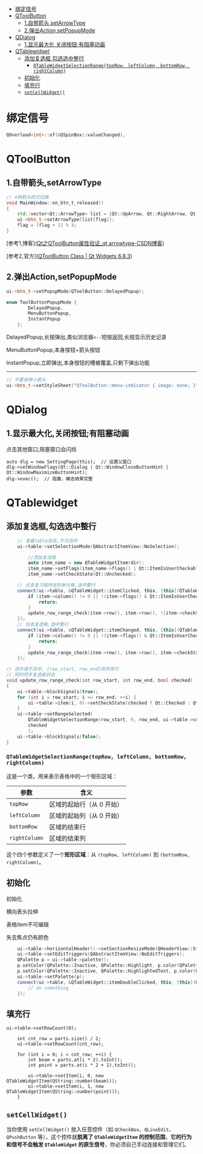 
- [绑定信号](#绑定信号)
- [QToolButton](#qtoolbutton)
  - [1.自带箭头,setArrowType](#1自带箭头setarrowtype)
  - [2.弹出Action,setPopupMode](#2弹出actionsetpopupmode)
- [QDialog](#qdialog)
  - [1.显示最大化,关闭按钮;有阻塞动画](#1显示最大化关闭按钮有阻塞动画)
- [QTablewidget](#qtablewidget)
  - [添加复选框,勾选选中整行](#添加复选框勾选选中整行)
    - [`QTableWidgetSelectionRange(topRow, leftColumn, bottomRow, rightColumn)`](#qtablewidgetselectionrangetoprow-leftcolumn-bottomrow-rightcolumn)
  - [初始化](#初始化)
  - [填充行](#填充行)
  - [`setCellWidget()`](#setcellwidget)

# 绑定信号

```c++
QOverload<int>::of(&QSpinBox::valueChanged),
```

# QToolButton

## 1.自带箭头,setArrowType

```c++
// 4种箭头样式切换
void MainWindow::on_btn_t_released()
{
    std::vector<Qt::ArrowType> list = {Qt::UpArrow, Qt::RightArrow, Qt::DownArrow, Qt::LeftArrow};
    ui->btn_t->setArrowType(list[flag]);
    flag = (flag + 1) % 4;
}
```

[参考1,博客]([Qt之QToolButton属性验证_qt arrowtype-CSDN博客](https://blog.csdn.net/weixin_40953784/article/details/104459823))

[参考2,官方]([QToolButton Class | Qt Widgets 6.8.3](https://doc.qt.io/qt-6/qtoolbutton.html))

## 2.弹出Action,setPopupMode

```c++
ui->btn_t->setPopupMode(QToolButton::DelayedPopup);
```

```c++
enum ToolButtonPopupMode {
        DelayedPopup,
        MenuButtonPopup,
        InstantPopup
    };
```

DelayedPopup,长按弹出,类似浏览器`<--`短按返回,长按显示历史记录

MenuButtonPopup,本身按钮+箭头按钮

InstantPopup,立即弹出,本身按钮的槽被覆盖,只剩下弹出功能

---

```c++
// 不要自带小箭头
ui->btn_t->setStyleSheet("QToolButton::menu-indicator { image: none; }");
```

# QDialog

## 1.显示最大化,关闭按钮;有阻塞动画

点击其他窗口,阻塞窗口会闪烁

```
auto dlg = new SettingPage(this);  // 设置父窗口
dlg->setWindowFlags(Qt::Dialog | Qt::WindowCloseButtonHint | Qt::WindowMaximizeButtonHint);
dlg->exec();  // 阻塞，模态效果完整
```

# QTablewidget

## 添加复选框,勾选选中整行

```c++
    // 准备table状态,不可选中
    ui->table->setSelectionMode(QAbstractItemView::NoSelection);
```

```c++
        //添加复选框
		auto item_name = new QTableWidgetItem(dir);
        item_name->setFlags(item_name->flags() | Qt::ItemIsUserCheckable | Qt::ItemIsEnabled);
        item_name->setCheckState(Qt::Unchecked);
```

```c++
	// 点击复习框所在的单元格,选中整行
    connect(ui->table, &QTableWidget::itemClicked, this, [this](QTableWidgetItem *item) {
        if (item->column() != 0 || !(item->flags() & Qt::ItemIsUserCheckable)) {
            return;
        }
        update_row_range_check(item->row(), item->row(), !(item->checkState() == Qt::Checked));
    });
	// 勾选复选框,选中整行
    connect(ui->table, &QTableWidget::itemChanged, this, [this](QTableWidgetItem *item) {
        if (item->column() != 0 || !(item->flags() & Qt::ItemIsUserCheckable)) {
            return;
        }
        update_row_range_check(item->row(), item->row(), item->checkState() == Qt::Checked);
    });

```

```c++
// 选中或不选中, [row_start, row_end]的所有行
// 同时同步复选框状态
void update_row_range_check(int row_start, int row_end, bool checked)
{
    ui->table->blockSignals(true);
    for (int i = row_start; i <= row_end; ++i) {
        ui->table->item(i, 0)->setCheckState(checked ? Qt::Checked : Qt::Unchecked);
    }
    ui->table->setRangeSelected(
        QTableWidgetSelectionRange(row_start, 0, row_end, ui->table->columnCount() - 1),
        checked
        );
    ui->table->blockSignals(false);
}
```

### `QTableWidgetSelectionRange(topRow, leftColumn, bottomRow, rightColumn)`

这是一个类，用来表示表格中的一个矩形区域：

| 参数          | 含义                      |
| ------------- | ------------------------- |
| `topRow`      | 区域的起始行（从 0 开始） |
| `leftColumn`  | 区域的起始列（从 0 开始） |
| `bottomRow`   | 区域的结束行              |
| `rightColumn` | 区域的结束列              |

这个四个参数定义了一个**矩形区域**：从 `(topRow, leftColumn)` 到 `(bottomRow, rightColumn)`。

## 初始化

初始化

横向表头拉伸

表格item不可编辑

失去焦点仍有颜色

```c++
    ui->table->horizontalHeader()->setSectionResizeMode(QHeaderView::Stretch);
    ui->table->setEditTriggers(QAbstractItemView::NoEditTriggers);
    QPalette p = ui->table->palette();
    p.setColor(QPalette::Inactive, QPalette::Highlight, p.color(QPalette::Active, QPalette::Highlight));
    p.setColor(QPalette::Inactive, QPalette::HighlightedText, p.color(QPalette::Active, QPalette::HighlightedText));
    ui->table->setPalette(p);
    connect(ui->table, &QTableWidget::itemDoubleClicked, this, [this](QTableWidgetItem *item){
        // do something
    });
```

## 填充行

```
ui->table->setRowCount(0);

    int cnt_row = parts.size() / 2;
    ui->table->setRowCount(cnt_row);

    for (int i = 0; i < cnt_row; ++i) {
        int beam = parts.at(i * 2).toInt();
        int point = parts.at(i * 2 + 1).toInt();

        ui->table->setItem(i, 0, new QTableWidgetItem(QString::number(beam)));
        ui->table->setItem(i, 1, new QTableWidgetItem(QString::number(point)));
    }
```

## `setCellWidget()` 

当你使用 `setCellWidget()` 放入任意控件（如 `QCheckBox`、`QLineEdit`、`QPushButton` 等），这个控件就**脱离了 `QTableWidgetItem` 的控制范围**，**它的行为和信号不会触发 `QTableWidget` 的原生信号**，你必须自己手动连接和管理它们。

